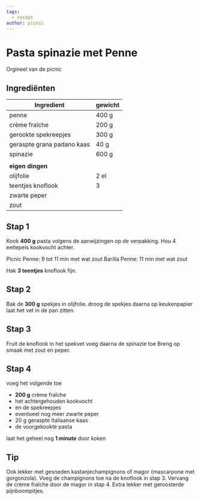 ```yaml
---
tags:
  - recept
author: picnic
---
```


# Pasta spinazie met Penne

Orgineel van de picnic

## Ingrediënten

 | Ingredient | gewicht |
| ---- | ---- |
| penne | 400 g |
| crème fraîche | 200 g |
| gerookte spekreepjes | 300 g |
| geraspte grana padano kaas | 40 g |
| spinazie | 600 g |
|  |  |
| **eigen dingen** |  |
| olijfolie | 2 el |
| teentjes knoflook | 3 |
| zwarte peper |  |
| zout |  |

## Stap 1

Kook **400 g** pasta volgens de aanwijzingen op de verpakking.
Hou 4 eetlepels kookvocht achter.

Picnic Penne: 9 tot 11 min met wat zout
Barilla Penne: 11 min met wat zout

Hak **3 teentjes** knoflook fijn.

## Stap 2

Bak de **300 g** spekjes in olijfolie.
droog de spekjes daarna op keukenpapier
laat het vet in de pan zitten.

## Stap 3

Fruit de knoflook in het spekvet
voeg daarna de spinazie toe
Breng op smaak met zout en peper.

## Stap 4

voeg het volgende toe

- **200 g** crème fraîche
- het achtergehouden kookvocht
- en de spekreepjes
- eventueel nog meer zwarte peper
- 20 g geraspte Italiaanse kaas
- de  voorgekookte pasta

laat het geheel nog **1 minute** door koken

## Tip

Ook lekker met gesneden kastanjechampignons of magor (mascarpone met gorgonzola). Voeg de champignons toe na de knoflook in stap 3. Vervang de crème fraîche door de magor in stap 4. Extra lekker met geroosterde pijnboompitjes.
